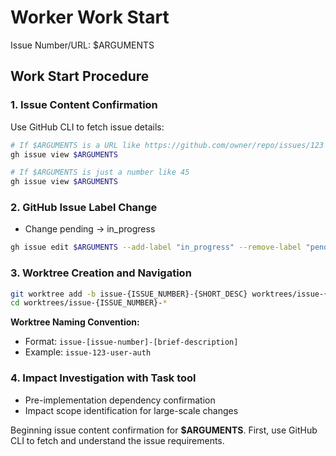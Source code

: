 # Worker Work Start

Issue Number/URL: $ARGUMENTS

## Work Start Procedure

### 1. Issue Content Confirmation
Use GitHub CLI to fetch issue details:
```bash
# If $ARGUMENTS is a URL like https://github.com/owner/repo/issues/123
gh issue view $ARGUMENTS

# If $ARGUMENTS is just a number like 45
gh issue view $ARGUMENTS
```

### 2. GitHub Issue Label Change
- Change pending → in_progress
```bash
gh issue edit $ARGUMENTS --add-label "in_progress" --remove-label "pending"
```

### 3. Worktree Creation and Navigation
```bash
git worktree add -b issue-{ISSUE_NUMBER}-{SHORT_DESC} worktrees/issue-{ISSUE_NUMBER}-{SHORT_DESC}
cd worktrees/issue-{ISSUE_NUMBER}-*
```

**Worktree Naming Convention:**
- Format: `issue-[issue-number]-[brief-description]`
- Example: `issue-123-user-auth`

### 4. Impact Investigation with Task tool
- Pre-implementation dependency confirmation
- Impact scope identification for large-scale changes

Beginning issue content confirmation for **$ARGUMENTS**.
First, use GitHub CLI to fetch and understand the issue requirements.